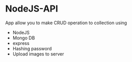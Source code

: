 # NodeJS-API

App allow you to make CRUD operation to collection using  

- NodeJS
- Mongo DB
- express
- Hashing password
- Upload images to server
